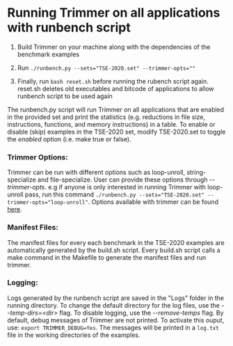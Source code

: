 Running Trimmer on all applications with runbench script
=======

1) Build Trimmer on your machine along with the dependencies of the benchmark examples

2) Run `./runbench.py --sets="TSE-2020.set" --trimmer-opts=""`

3) Finally, run `bash reset.sh` before running the rubench script again. reset.sh deletes old executables and bitcode of applications to allow runbench script to be used again

The runbench.py script will run Trimmer on all applications that are enabled in the provided set and print the statistics (e.g. reductions in file size, instructions, functions, and memory instructions) in a table. To enable or disable (skip) examples in the TSE-2020 set, modify TSE-2020.set to toggle the _enabled_ option (i.e. make true or false).

### Trimmer Options:
Trimmer can be run with different options such as loop-unroll, string-specialize and file-specialize. User can provide these options through _--trimmer-opts_. e.g if anyone is only interested in running Trimmer with loop-unroll pass, run this command `./runbench.py --sets="TSE-2020.set" --trimmer-opts="loop-unroll"`. Options available with trimmer can be found [here](https://github.com/ashish-gehani/Trimmer/blob/master/docs/options.md).

### Manifest Files:
The manifest files for every each benchmark in the TSE-2020 examples are automatically generated by the build.sh script. Every build.sh script calls a make command in the Makefile to generate the manifest files and run trimmer.

### Logging:
Logs generated by the runbench script are saved in the "Logs" folder in the running directory. To change the default directory for the log files, use the _--temp-dirs=\<dir\>_ flag. To disable logging, use the _--remove-temps_ flag. By default, debug messages of Trimmer are not printed. To activate this ouput, use: `export TRIMMER_DEBUG=Yes`. The messages will be printed in a `log.txt` file in the working directories of the examples. 
